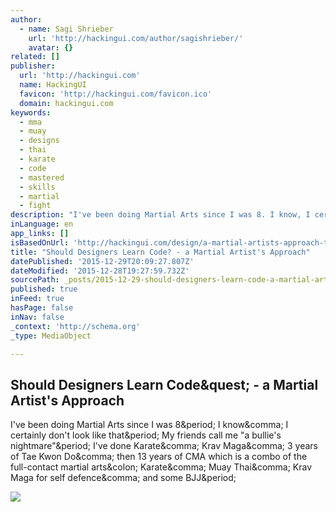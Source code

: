 ```yaml
---
author:
  - name: Sagi Shrieber
    url: 'http://hackingui.com/author/sagishrieber/'
    avatar: {}
related: []
publisher:
  url: 'http://hackingui.com'
  name: HackingUI
  favicon: 'http://hackingui.com/favicon.ico'
  domain: hackingui.com
keywords:
  - mma
  - muay
  - designs
  - thai
  - karate
  - code
  - mastered
  - skills
  - martial
  - fight
description: "I've been doing Martial Arts since I was 8. I know, I certainly don't look like that. My friends call me \"a bullie's nightmare\". I've done Karate, Krav Maga, 3 years of Tae Kwon Do, then 13 years of CMA which is a combo of the full-contact martial arts: Karate, Muay Thai, Krav Maga for self defence, and some BJJ."
inLanguage: en
app_links: []
isBasedOnUrl: 'http://hackingui.com/design/a-martial-artists-approach-to-the-whole-should-designers-learn-code-discussion/'
title: "Should Designers Learn Code? - a Martial Artist's Approach"
datePublished: '2015-12-29T20:09:27.807Z'
dateModified: '2015-12-28T19:27:59.732Z'
sourcePath: _posts/2015-12-29-should-designers-learn-code-a-martial-artists-approach.md
published: true
inFeed: true
hasPage: false
inNav: false
_context: 'http://schema.org'
_type: MediaObject

---
```

<article style=""><h1>Should Designers Learn Code&amp;quest; - a Martial Artist's Approach</h1><p>I've been doing Martial Arts since I was 8&amp;period; I know&amp;comma; I certainly don't look like that&amp;period; My friends call me "a bullie's nightmare"&amp;period; I've done Karate&amp;comma; Krav Maga&amp;comma; 3 years of Tae Kwon Do&amp;comma; then 13 years of CMA which is a combo of the full-contact martial arts&amp;colon; Karate&amp;comma; Muay Thai&amp;comma; Krav Maga for self defence&amp;comma; and some BJJ&amp;period;</p><img src="http://static.hackingui.com.s3.amazonaws.com/2015/12/mma-and-code-social.jpg" /></article>